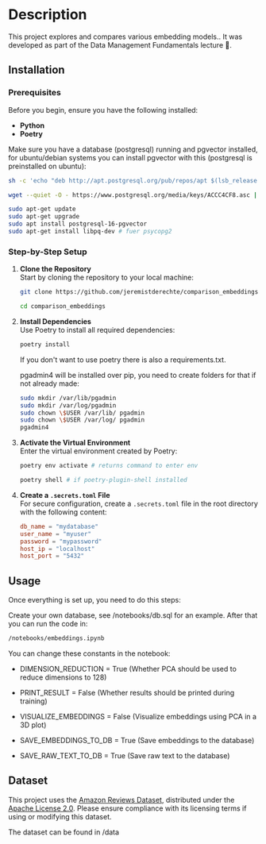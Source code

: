 # Description 

This project explores and compares various embedding models.. It was developed as part of the Data Management Fundamentals lecture 🚀.


## Installation

### Prerequisites

Before you begin, ensure you have the following installed:

- **Python**
- **Poetry**

Make sure you have a database (postgresql) running and pgvector installed, for ubuntu/debian systems you can install pgvector with this (postgresql is preinstalled on ubuntu):

   ```bash
   sh -c 'echo "deb http://apt.postgresql.org/pub/repos/apt $(lsb_release -cs)-pgdg main" > /etc/apt/sources.list.d/pgdg.list'

   wget --quiet -O - https://www.postgresql.org/media/keys/ACCC4CF8.asc |  sudo apt-key add -

   sudo apt-get update
   sudo apt-get upgrade
   sudo apt install postgresql-16-pgvector
   sudo apt-get install libpq-dev # fuer psycopg2
   ```

### Step-by-Step Setup

1. **Clone the Repository**  
   Start by cloning the repository to your local machine:

   ```bash
   git clone https://github.com/jeremistderechte/comparison_embeddings.git

   cd comparison_embeddings
   ```

2. **Install Dependencies**  
   Use Poetry to install all required dependencies:

   ```bash
   poetry install
   ```
   If you don't want to use poetry there is also a requirements.txt.

   pgadmin4 will be installed over pip, you need to create folders for that if not already made:

    ```bash
    sudo mkdir /var/lib/pgadmin
    sudo mkdir /var/log/pgadmin
    sudo chown \$USER /var/lib/ pgadmin
    sudo chown \$USER /var/log/ pgadmin
    pgadmin4
    ```
3. **Activate the Virtual Environment**  
   Enter the virtual environment created by Poetry:

   ```bash
   poetry env activate # returns command to enter env

   poetry shell # if poetry-plugin-shell installed
   ```

4. **Create a `.secrets.toml` File**  
   For secure configuration, create a `.secrets.toml` file in the root directory with the following content:

   ```toml
   db_name = "mydatabase"
   user_name = "myuser"
   password = "mypassword"
   host_ip = "localhost"
   host_port = "5432"
   ```
## Usage
Once everything is set up, you need to do this steps:

Create your own database, see /notebooks/db.sql for an example. After that you can run the code in:

```bash
/notebooks/embeddings.ipynb 
```

You can change these constants in the notebook:

- DIMENSION_REDUCTION = True (Whether PCA should be used to reduce dimensions to 128)

- PRINT_RESULT = False (Whether results should be printed during training)

- VISUALIZE_EMBEDDINGS = False (Visualize embeddings using PCA in a 3D plot)

- SAVE_EMBEDDINGS_TO_DB = True (Save embeddings to the database)

- SAVE_RAW_TEXT_TO_DB = True (Save raw text to the database)




## Dataset
This project uses the [Amazon Reviews Dataset](https://www.kaggle.com/datasets/dongrelaxman/amazon-reviews-dataset), distributed under the [Apache License 2.0](https://www.apache.org/licenses/LICENSE-2.0). Please ensure compliance with its licensing terms if using or modifying this dataset.

The dataset can be found in /data